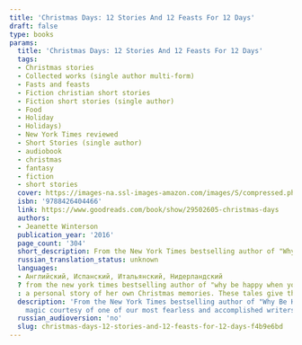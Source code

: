 ```yaml
---
title: 'Christmas Days: 12 Stories And 12 Feasts For 12 Days'
draft: false
type: books
params:
  title: 'Christmas Days: 12 Stories And 12 Feasts For 12 Days'
  tags:
  - Christmas stories
  - Collected works (single author multi-form)
  - Fasts and feasts
  - Fiction christian short stories
  - Fiction short stories (single author)
  - Food
  - Holiday
  - Holidays)
  - New York Times reviewed
  - Short Stories (single author)
  - audiobook
  - christmas
  - fantasy
  - fiction
  - short stories
  cover: https://images-na.ssl-images-amazon.com/images/S/compressed.photo.goodreads.com/books/1475304381i/29502605.jpg
  isbn: '9788426404466'
  link: https://www.goodreads.com/book/show/29502605-christmas-days
  authors:
  - Jeanette Winterson
  publication_year: '2016'
  page_count: '304'
  short_description: From the New York Times bestselling author of "Why Be Happy When You Could Be Normal?" comes an enchanting collection of stories for the holiday season.For years Jeanette Winterson has loved...
  russian_translation_status: unknown
  languages:
  - Английский, Испанский, Итальянский, Нидерландский
  ? from the new york times bestselling author of "why be happy when you could be normal?" comes an enchanting collection of stories for the holiday season.for years jeanette winterson has loved writing a new story at christmas time and here she brings together twelve of her brilliantly imaginative, funny and bold tales. for the twelve days of christmas—a time of celebration, sharing, and giving—she offers these twelve plus one
  : a personal story of her own Christmas memories. These tales give the reader a portal into the spirit of the season, where time slows down and magic starts to happen. From trees with mysterious powers to a tinsel baby that talks, philosophical fairies to flying dogs, a haunted house and a disappearing train, Winterson's innovative stories encompass the childlike and spooky wonder of Christmas. Perfect for reading by the fire with loved ones, or while traveling home for the holidays. Enjoy the season of peace and goodwill, mystery, and a little bit of magic courtesy of one of our most fearless and accomplished writers.
  description: 'From the New York Times bestselling author of "Why Be Happy When You Could Be Normal?" comes an enchanting collection of stories for the holiday season.For years Jeanette Winterson has loved writing a new story at Christmas time and here she brings together twelve of her brilliantly imaginative, funny and bold tales. For the Twelve Days of Christmas—a time of celebration, sharing, and giving—she offers these twelve plus one: a personal story of her own Christmas memories. These tales give the reader a portal into the spirit of the season, where time slows down and magic starts to happen. From trees with mysterious powers to a tinsel baby that talks, philosophical fairies to flying dogs, a haunted house and a disappearing train, Winterson''s innovative stories encompass the childlike and spooky wonder of Christmas. Perfect for reading by the fire with loved ones, or while traveling home for the holidays. Enjoy the season of peace and goodwill, mystery, and a little bit of
    magic courtesy of one of our most fearless and accomplished writers.'
  russian_audioversion: 'no'
  slug: christmas-days-12-stories-and-12-feasts-for-12-days-f4b9e6bd
---
```

